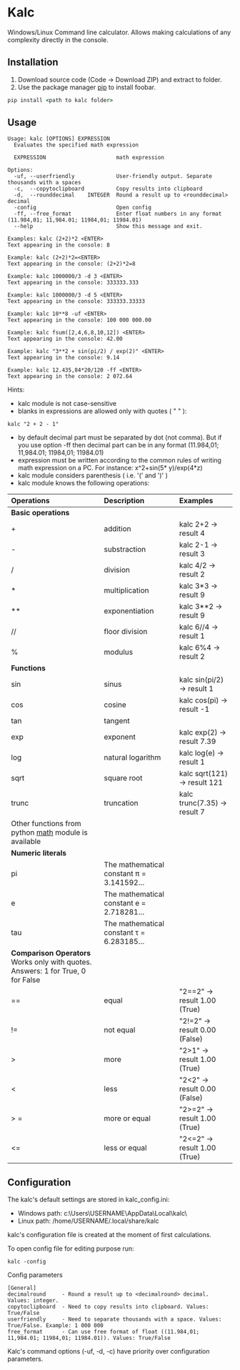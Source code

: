 # Kalc


Windows/Linux Command line calculator. Allows making calculations of any complexity directly in the console.

## Installation

1. Download source code (Code -> Download ZIP) and extract to folder.
2. Use the package manager [pip](https://pip.pypa.io/en/stable/) to install foobar.

```cmd
pip install <path to kalc folder>
```

## Usage

```
Usage: kalc [OPTIONS] EXPRESSION
  Evaluates the specified math expression

  EXPRESSION                      math expression

Options:
  -uf, --userfriendly             User-friendly output. Separate thousands with a spaces
  -c,  --copytoclipboard          Copy results into clipboard
  -d,  --rounddecimal    INTEGER  Round a result up to <rounddecimal> decimal
  -config                         Open config
  -ff, --free_format              Enter float numbers in any format (11.984,01; 11,984.01; 11984,01; 11984.01)
  --help                          Show this message and exit.
```

```
Examples: kalc (2+2)*2 <ENTER>
Text appearing in the console: 8

Example: kalc (2+2)*2=<ENTER>
Text appearing in the console: (2+2)*2=8

Example: kalc 1000000/3 -d 3 <ENTER>
Text appearing in the console: 333333.333

Example: kalc 1000000/3 -d 5 <ENTER>
Text appearing in the console: 333333.33333

Example: kalc 10**8 -uf <ENTER>
Text appearing in the console: 100 000 000.00

Example: kalc fsum([2,4,6,8,10,12]) <ENTER>
Text appearing in the console: 42.00

Example: kalc "3**2 + sin(pi/2) / exp(2)" <ENTER>
Text appearing in the console: 9.14

Example: kalc 12.435,84*20/120 -ff <ENTER>
Text appearing in the console: 2 072.64
```

Hints:

- kalc module is not case-sensitive
- blanks in expressions are allowed only with quotes ( " " ):

```
kalc "2 + 2 - 1"
```

- by default decimal part must be separated by dot (not comma). But if you use option -ff then decimal part can be in any format (11.984,01; 11,984.01; 11984,01; 11984.01)
- expression must be written according to the common rules of writing math expression on a PC. For instance: x^2+sin(5*
  y)/exp(4*z)
- kalc module considers parenthesis ( i.e. '(' and ')' )
- kalc module knows the following operations:

| Operations                                                                                             | Description                             | Examples                        |
|:-------------------------------------------------------------------------------------------------------|:----------------------------------------|:--------------------------------|
| **Basic operations**                                                                                   |                                         |                                 |
| +                                                                                                      | addition                                | kalc 2+2 -> result 4            |
| -                                                                                                      | substraction                            | kalc 2-1 -> result 3            |
| /                                                                                                      | division                                | kalc 4/2 -> result 2            |
| *                                                                                                      | multiplication                          | kalc 3*3 -> result 9            |
| **                                                                                                     | exponentiation                          | kalc 3**2 -> result 9           |
| //                                                                                                     | floor division                          | kalc 6//4 -> result 1           |
| %                                                                                                      | modulus                                 | kalc 6%4 -> result 2            |
| **Functions**                                                                                          |                                         |                                 |
| sin                                                                                                    | sinus                                   | kalc sin(pi/2) -> result 1      |
| cos                                                                                                    | cosine                                  | kalc cos(pi)   -> result -1     |
| tan                                                                                                    | tangent                                 |                                 |
| exp                                                                                                    | exponent                                | kalc exp(2) -> result 7.39      |
| log                                                                                                    | natural logarithm                       | kalc log(e) -> result 1         |
| sqrt                                                                                                   | square root                             | kalc sqrt(121) -> result 121    |
| trunc                                                                                                  | truncation                              | kalc trunc(7.35) -> result 7    |
| Other functions from python [math](https://docs.python.org/3/library/math.html) module is available    |                                         |                                 |
| **Numeric literals**                                                                                   |                                         |                                 |
| pi                                                                                                     | The mathematical constant π = 3.141592… |                                 |
| e                                                                                                      | The mathematical constant e = 2.718281… |                                 |
| tau                                                                                                    | The mathematical constant τ = 6.283185… |                                 |
| **Comparison Operators** Works only with quotes. Answers: 1 for True, 0 for False                      |                                         |                                 |
| ==                                                                                                     | equal                                   | "2==2" -> result 1.00 (True)    |
| !=                                                                                                     | not equal                               | "2!=2" -> result 0.00 (False)   |
| \>                                                                                                     | more                                    | "2>1" -> result 1.00 (True)     |
| <                                                                                                      | less                                    | "2<2" -> result 0.00 (False)    |
| > =                                                                                                    | more or equal                           | "2>=2" -> result 1.00 (True)    |
| <=                                                                                                     | less or equal                           | "2<=2" -> result 1.00 (True)    |


## Configuration

The kalc's default settings are stored in kalc_config.ini:

- Windows path: c:\Users\USERNAME\AppData\Local\kalc\
- Linux path: /home/USERNAME/.local/share/kalc

kalc's configuration file is created at the moment of first calculations.

To open config file for editing purpose run:

```
kalc -config
```

Config parameters
```
[General]
decimalround     - Round a result up to <decimalround> decimal. Values: integer.
copytoclipboard  - Need to copy results into clipboard. Values: True/False
userfriendly     - Need to separate thousands with a space. Values: True/False. Example: 1 000 000
free_format      - Can use free format of float ((11.984,01; 11,984.01; 11984,01; 11984.01)). Values: True/False
```

Kalc's command options (-uf, -d, -c) have priority over configuration parameters.